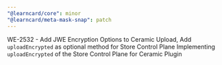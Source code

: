 ```yaml
---
"@learncard/core": minor
"@learncard/meta-mask-snap": patch
---
```


WE-2532 - Add JWE Encryption Options to Ceramic Upload, 
Add `uploadEncrypted` as optional method for Store Control Plane
Implementing `uploadEncrypted` of the Store Control Plane for Ceramic Plugin

